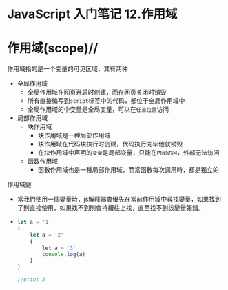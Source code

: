 # JavaScript 入门笔记 12.作用域

# 作用域(scope)//

作用域指的是一个变量的可见区域，其有两种

- 全局作用域
  - 全局作用域在网页开启时创建，而在网页关闭时销毁
  - 所有直接编写到`script`标签中的代码，都位于全局作用域中
  - 全局作用域的中变量是全局变量，可以在`任意位置`访问
- 局部作用域
  - 块作用域
    - 块作用域是一种局部作用域
    - 块作用域在代码块执行时创建，代码执行完毕他就销毁
    - 在块作用域中声明的`变量`是局部变量，只能在`内部访问`，外部无法访问
  - 函数作用域
    - 函數作用域也是一種局部作用域，而當函數每次調用時，都是獨立的

作用域鏈

- 當我們使用一個變量時，js解釋器會優先在當前作用域中尋找變量，如果找到了則直接使用，如果找不到則會持續往上找，直至找不到該變量報錯。

- ```js
  let a = '1'
  {
      let a = '2'
      {
          let a = '3'
          console.log(a)
      }
  }
  
  //print 3
  ```

<h1>
